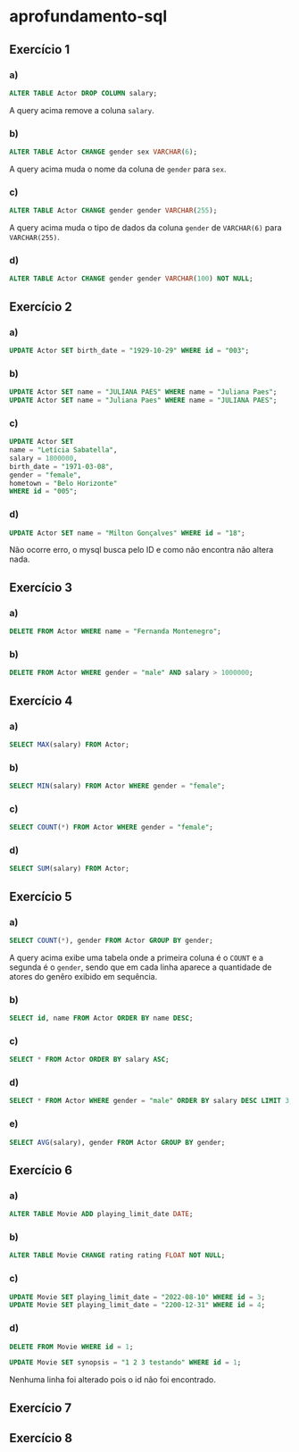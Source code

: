 # aprofundamento-sql

## Exercício 1

### a)
```sql
ALTER TABLE Actor DROP COLUMN salary;
```
A query acima remove a coluna `salary`.

### b)
```sql
ALTER TABLE Actor CHANGE gender sex VARCHAR(6);
```
A query acima muda o nome da coluna de `gender` para `sex`.

### c) 
```sql
ALTER TABLE Actor CHANGE gender gender VARCHAR(255);
```
A query acima muda o tipo de dados da coluna `gender` de `VARCHAR(6)` para `VARCHAR(255)`.

### d)
```sql
ALTER TABLE Actor CHANGE gender gender VARCHAR(100) NOT NULL;
```

## Exercício 2

### a)
```sql
UPDATE Actor SET birth_date = "1929-10-29" WHERE id = "003";
```

### b)
```sql
UPDATE Actor SET name = "JULIANA PAES" WHERE name = "Juliana Paes";
UPDATE Actor SET name = "Juliana Paes" WHERE name = "JULIANA PAES";
```

### c)
```sql
UPDATE Actor SET
name = "Letícia Sabatella",
salary = 1800000,
birth_date = "1971-03-08",
gender = "female",
hometown = "Belo Horizonte"
WHERE id = "005";
```

### d)
```sql
UPDATE Actor SET name = "Milton Gonçalves" WHERE id = "18";
```
Não ocorre erro, o mysql busca pelo ID e como não encontra não altera nada.

## Exercício 3

### a)
```sql
DELETE FROM Actor WHERE name = "Fernanda Montenegro";
```

### b)
```sql
DELETE FROM Actor WHERE gender = "male" AND salary > 1000000;
```

## Exercício 4

### a)
```sql
SELECT MAX(salary) FROM Actor;
```

### b)
```sql
SELECT MIN(salary) FROM Actor WHERE gender = "female";
```

### c)
```sql
SELECT COUNT(*) FROM Actor WHERE gender = "female";
```

### d)
```sql
SELECT SUM(salary) FROM Actor;
```

## Exercício 5

### a)
```sql
SELECT COUNT(*), gender FROM Actor GROUP BY gender;
```
A query acima exibe uma tabela onde a primeira coluna é o `COUNT` e a segunda é o `gender`, sendo que em cada linha aparece a quantidade de atores do genêro exibido em sequência.

### b)
```sql
SELECT id, name FROM Actor ORDER BY name DESC;
```

### c)
```sql
SELECT * FROM Actor ORDER BY salary ASC;
```

### d)
```sql
SELECT * FROM Actor WHERE gender = "male" ORDER BY salary DESC LIMIT 3;
```

### e)
```sql
SELECT AVG(salary), gender FROM Actor GROUP BY gender;
```

## Exercício 6

### a)
```sql
ALTER TABLE Movie ADD playing_limit_date DATE;
```

### b)
```sql
ALTER TABLE Movie CHANGE rating rating FLOAT NOT NULL;
```

### c)
```sql
UPDATE Movie SET playing_limit_date = "2022-08-10" WHERE id = 3;
UPDATE Movie SET playing_limit_date = "2200-12-31" WHERE id = 4;
```

### d)
```sql
DELETE FROM Movie WHERE id = 1;

UPDATE Movie SET synopsis = "1 2 3 testando" WHERE id = 1;
```
Nenhuma linha foi alterado pois o id não foi encontrado.

## Exercício 7


## Exercício 8

